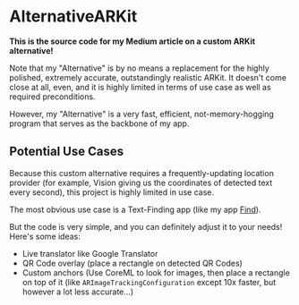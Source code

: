 # AlternativeARKit
**This is the source code for my Medium article on a custom ARKit alternative!**

Note that my "Alternative" is by no means a replacement for the highly polished, extremely accurate, outstandingly realistic ARKit. It doesn't come close at all, even, and it is highly limited in terms of use case as well as required preconditions.

However, my "Alternative" is a very fast, efficient, not-memory-hogging program that serves as the backbone of my app.

## Potential Use Cases
Because this custom alternative requires a frequently-updating location provider (for example, Vision giving us the coordinates of detected text every second), this project is highly limited in use case.

The most obvious use case is a Text-Finding app (like my app [Find](https://apps.apple.com/app/find-command-f-for-camera/id1506500202)).

But the code is very simple, and you can definitely adjust it to your needs!
Here's some ideas:

- Live translator like Google Translator
- QR Code overlay (place a rectangle on detected QR Codes)
- Custom anchors (Use CoreML to look for images, then place a rectangle on top of it (like `ARImageTrackingConfiguration` except 10x faster, but however a lot less accurate...)
